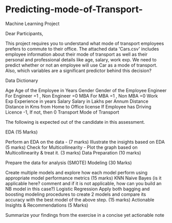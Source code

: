 # Predicting-mode-of-Transport-
Machine Learning Project

Dear Participants,

This project requires you to understand what mode of transport employees prefers to commute to their office. The attached data 'Cars.csv' includes employee information about their mode of transport as well as their personal and professional details like age, salary, work exp. We need to predict whether or not an employee will use Car as a mode of transport. Also, which variables are a significant predictor behind this decision?

Data Dictionary

Age	Age of the Employee in Years
Gender	Gender of the Employee
Engineer	For Engineer =1 , Non Engineer =0
MBA	For MBA =1 , Non MBA =0
Work Exp	Experience in years
Salary	Salary in Lakhs per Annum
Distance	Distance in Kms from Home to Office
license	If Employee has Driving Licence -1, If not, then 0
Transport	Mode of Transport
 

The following is expected out of the candidate in this assessment.

EDA (15 Marks)

Perform an EDA on the data - (7 marks)
Illustrate the insights based on EDA (5 marks)
Check for Multicollinearity - Plot the graph based on Multicollinearity & treat it. (3 marks)
Data Preparation (10 marks)

Prepare the data for analysis (SMOTE)
Modeling (30 Marks)

Create multiple models and explore how each model perform using appropriate model performance metrics (15 marks)
KNN 
Naive Bayes (is it applicable here? comment and if it is not applicable, how can you build an NB model in this case?)
Logistic Regression
Apply both bagging and boosting modeling procedures to create 2 models and compare its accuracy with the best model of the above step. (15 marks)
Actionable Insights & Recommendations (5 Marks)

 Summarize your findings from the exercise in a concise yet actionable note
